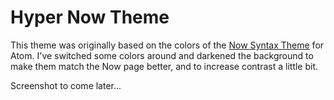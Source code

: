 # Hyper Now Theme

This theme was originally based on the colors of the [Now Syntax Theme][1] for Atom. I've switched some colors around and darkened the background to make them match the Now page better, and to increase contrast a little bit.

Screenshot to come later...

[1]: https://atom.io/themes/now-syntax
